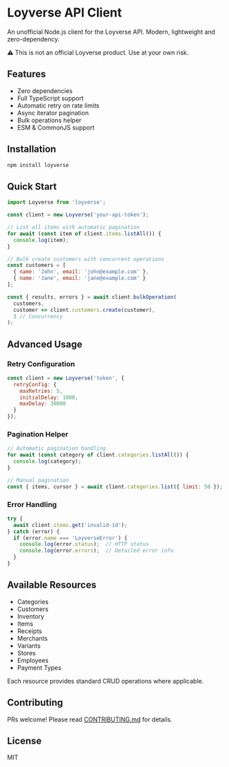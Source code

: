 # Loyverse API Client

An unofficial Node.js client for the Loyverse API. Modern, lightweight and zero-dependency.

⚠️ This is not an official Loyverse product. Use at your own risk.

## Features

- Zero dependencies
- Full TypeScript support
- Automatic retry on rate limits
- Async iterator pagination
- Bulk operations helper
- ESM & CommonJS support

## Installation

```bash
npm install loyverse
```

## Quick Start

```javascript
import Loyverse from 'loyverse';

const client = new Loyverse('your-api-token');

// List all items with automatic pagination
for await (const item of client.items.listAll()) {
  console.log(item);
}

// Bulk create customers with concurrent operations
const customers = [
  { name: 'John', email: 'john@example.com' },
  { name: 'Jane', email: 'jane@example.com' }
];

const { results, errors } = await client.bulkOperation(
  customers,
  customer => client.customers.create(customer),
  3 // Concurrency
);
```

## Advanced Usage

### Retry Configuration

```javascript
const client = new Loyverse('token', {
  retryConfig: {
    maxRetries: 5,
    initialDelay: 1000,
    maxDelay: 30000
  }
});
```

### Pagination Helper

```javascript
// Automatic pagination handling
for await (const category of client.categories.listAll()) {
  console.log(category);
}

// Manual pagination
const { items, cursor } = await client.categories.list({ limit: 50 });
```

### Error Handling

```javascript
try {
  await client.items.get('invalid-id');
} catch (error) {
  if (error.name === 'LoyverseError') {
    console.log(error.status);  // HTTP status
    console.log(error.errors);  // Detailed error info
  }
}
```

## Available Resources

- Categories
- Customers
- Inventory
- Items
- Receipts
- Merchants
- Variants
- Stores
- Employees
- Payment Types

Each resource provides standard CRUD operations where applicable.

## Contributing

PRs welcome! Please read [CONTRIBUTING.md](./CONTRIBUTING.md) for details.

## License

MIT